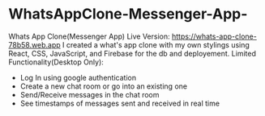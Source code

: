 # WhatsAppClone-Messenger-App-
Whats App Clone(Messenger App)
Live Version: https://whats-app-clone-78b58.web.app
I created a what's app clone with my own stylings using React, CSS, JavaScript, and Firebase for the db and deployement.
Limited Functionality(Desktop Only): 
- Log In using google authentication
- Create a new chat room or go into an existing one
- Send/Receive messages in the chat room
- See timestamps of messages sent and received in real time
